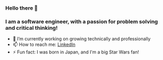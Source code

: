 ### Hello there 👋

### I am a software engineer, with a passion for problem solving and critical thinking!

- 🔭 I’m currently working on  growing technically and professionally
- 📫 How to reach me: [LinkedIn](https://www.linkedin.com/in/josue-e-j-lugaro-3462131b8/)
- ⚡ Fun fact: I was born in Japan, and I'm a big Star Wars fan!

<!-- - 🌱 I’m currently learning -->
<!-- YOUR_COMMENT_HERE -->
<!--  - 🤔 I’m looking for help with -->
